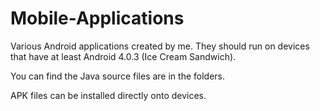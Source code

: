 # Mobile-Applications
Various Android applications created by me. They should run on devices that have at least Android 4.0.3 (Ice Cream Sandwich).

You can find the Java source files are in the folders.

APK files can be installed directly onto devices.
